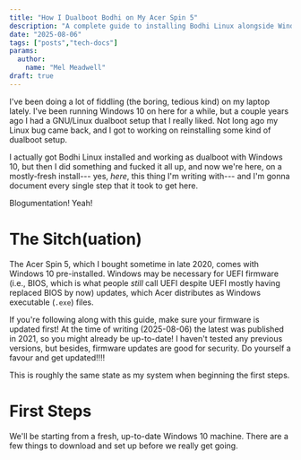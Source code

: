 ```yaml
---
title: "How I Dualboot Bodhi on My Acer Spin 5"
description: "A complete guide to installing Bodhi Linux alongside Windows on my Acer Spin 5 laptop. Happy dualbooting!"
date: "2025-08-06"
tags: ["posts","tech-docs"]
params:
  author:
    name: "Mel Meadwell"
draft: true
---
```


I've been doing a lot of fiddling (the boring, tedious kind)
on my laptop lately.
I've been running Windows 10 on here for a while,
but a couple years ago I had a GNU/Linux dualboot setup that I really liked.
Not long ago my Linux bug came back, and I got to working on reinstalling
some kind of dualboot setup.

I actually got Bodhi Linux installed and working as dualboot with Windows 10,
but then I did something and fucked it all up,
and now we're here, on a mostly-fresh install---
yes, _here_, this thing I'm writing with---
and I'm gonna document every single step that it took to get here.

Blogumentation! Yeah!

# The Sitch(uation)

The Acer Spin 5, which I bought sometime in late 2020,
comes with Windows 10 pre-installed.
Windows may be necessary for UEFI firmware
(i.e., BIOS, which is what people _still_ call UEFI
despite UEFI mostly having replaced BIOS by now)
updates, which Acer distributes as Windows executable (`.exe`) files.

If you're following along with this guide,
make sure your firmware is updated first!
At the time of writing (2025-08-06) the latest was published in 2021,
so you might already be up-to-date!
I haven't tested any previous versions,
but besides, firmware updates are good for security.
Do yourself a favour and get updated!!!!

This is roughly the same state as my system when beginning the first steps.

# First Steps

We'll be starting from a fresh, up-to-date Windows 10 machine.
There are a few things to download and set up before we really get going.


